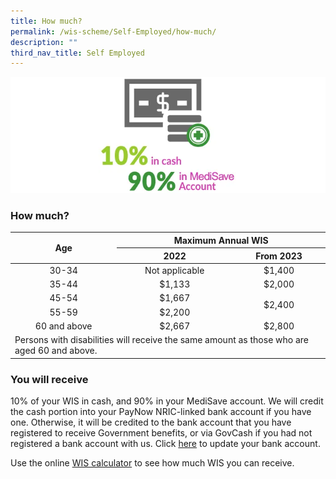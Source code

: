 ```yaml
---
title: How much?
permalink: /wis-scheme/Self-Employed/how-much/
description: ""
third_nav_title: Self Employed
---
```

![cash ma ratio](/images/WIS%20Scheme/WIS12.png)
### How much?
<table>
<thead>
  <tr>
    <th rowspan="2" style="text-align:center;vertical-align:middle;">Age</th>
    <th colspan="2" style="text-align:center;">Maximum Annual WIS</th>
  </tr>
  <tr>
    <th style="text-align:center;">2022</th>
    <th style="text-align:center;">From 2023</th>
  </tr>
</thead>
<tbody>
  <tr>
    <td style="text-align:center;">30-34</td>
    <td style="text-align:center;">Not applicable</td>
    <td style="text-align:center;">$1,400</td>
  </tr>
  <tr>
    <td style="text-align:center;">35-44</td>
    <td style="text-align:center;">$1,133</td>
    <td style="text-align:center;">$2,000</td>
  </tr>
  <tr>
    <td style="text-align:center;">45-54</td>
    <td style="text-align:center;">$1,667</td>
    <td rowspan="2" style="text-align:center; vertical-align:middle;">$2,400</td>
  </tr>
  <tr>
    <td style="text-align:center;">55-59</td>
    <td style="text-align:center;">$2,200</td>
  </tr>
  <tr>
    <td style="text-align:center;">60 and above</td>
    <td style="text-align:center;">$2,667</td>
    <td style="text-align:center;">$2,800</td>
  </tr>
  <tr>
    <td colspan="3">Persons with disabilities will receive the same amount as those who are aged 60 and above.</td>
  </tr>
</tbody>
</table>

### You will receive
10% of your WIS in cash, and 90% in your MediSave account. We will credit the cash portion into your PayNow NRIC-linked bank account if you have one. Otherwise, it will be credited to the bank account that you have registered to receive Government benefits, or via GovCash if you had not registered a bank account with us. Click [here](https://www.govpayouts.gov.sg/wf/workfare/login) to update your bank account.

Use the online [WIS calculator](/wis-calculator-for-self-employed/) to see how much WIS you can receive.
